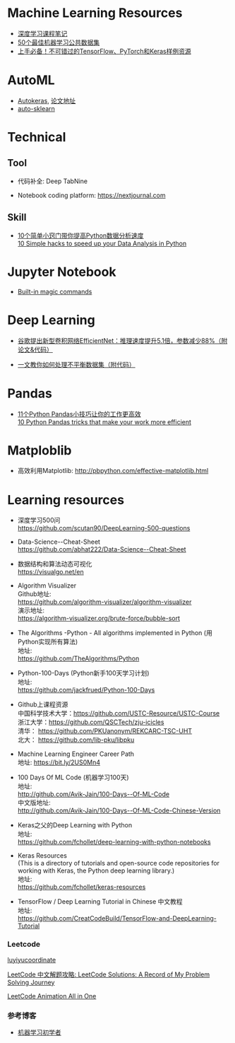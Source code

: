 # Machine Learning Resources

* [深度学习课程笔记](https://bit.ly/2Z8lJgJ)  
* [50个最佳机器学习公共数据集](https://bit.ly/2L36T1c)  
* [上手必备！不可错过的TensorFlow、PyTorch和Keras样例资源](https://bit.ly/2ZjI2v7)

# AutoML

* [Autokeras](https://autokeras.com/), [论文地址](https://arxiv.org/abs/1806.10282)
* [auto-sklearn](https://automl.github.io/auto-sklearn/master/)  

# Technical 

## Tool  
 
* 代码补全: Deep TabNine  
  
* Notebook coding platform: https://nextjournal.com  


## Skill  
* [10个简单小窍门带你提高Python数据分析速度](https://mp.weixin.qq.com/s?src=11&timestamp=1565390778&ver=1781&signature=VmsRscczXZdIKsAJ8rRoTFQOBLq7Kb9Vso*3qGYICTkw7o36yjbEL6vPVGynHBsfmS9Wg8ZkmWhJOfgqc*mLCmYzJd3s83NRef8nHoX7BR7Ewfj0MthHQv2GyA*9qRep&new=1)  
[10 Simple hacks to speed up your Data Analysis in Python](https://towardsdatascience.com/10-simple-hacks-to-speed-up-your-data-analysis-in-python-ec18c6396e6b)  


# Jupyter Notebook

* [Built-in magic commands](https://ipython.readthedocs.io/en/stable/interactive/magics.html)  


# Deep Learning  

* [谷歌提出新型卷积网络EfficientNet：推理速度提升5.1倍，参数减少88%（附论文&代码）](https://mp.weixin.qq.com/s?src=11&timestamp=1560412460&ver=1665&signature=*l1lF*ooRCbm3TcA3gVFOqW*deMk*LhoR1B9FU4UhU8x6FBh21vIYjgtXcIDP7ykJxRRI1HBvC0tMI4f1JeV7OEkGzahsghSXHK2XLVXJAWaByb28NhW1hWPFjniLq*m&new=1)  

* [一文教你如何处理不平衡数据集（附代码）](https://mp.weixin.qq.com/s?src=11&timestamp=1560412680&ver=1665&signature=*l1lF*ooRCbm3TcA3gVFOqW*deMk*LhoR1B9FU4UhU8L4SIeXMxCmQdqfeiyhsUNZtMlO1c-V**KKfsC8dRNM2eIZa8eZ7w4Ts8fLsmMsRh1-*3*fT89H8DSxA36mmJJ&new=1)  


# Pandas

* [11个Python Pandas小技巧让你的工作更高效](https://bit.ly/2I8mVX2)  
[10 Python Pandas tricks that make your work more efficient](https://towardsdatascience.com/10-python-pandas-tricks-that-make-your-work-more-efficient-2e8e483808ba)  


# Matploblib

* 高效利用Matplotlib: http://pbpython.com/effective-matplotlib.html  

# Learning resources

* 深度学习500问  
https://github.com/scutan90/DeepLearning-500-questions


* Data-Science--Cheat-Sheet  
https://github.com/abhat222/Data-Science--Cheat-Sheet  


* 数据结构和算法动态可视化  
https://visualgo.net/en  


* Algorithm Visualizer  
Github地址:  
https://github.com/algorithm-visualizer/algorithm-visualizer  
演示地址:  
https://algorithm-visualizer.org/brute-force/bubble-sort  


* The Algorithms -Python - All algorithms implemented in Python (用Python实现所有算法)  
地址:  
https://github.com/TheAlgorithms/Python  


* Python-100-Days (Python新手100天学习计划)  
地址:  
https://github.com/jackfrued/Python-100-Days  


* Github上课程资源   
中国科学技术大学：https://github.com/USTC-Resource/USTC-Course   
浙江大学：https://github.com/QSCTech/zju-icicles   
清华： https://github.com/PKUanonym/REKCARC-TSC-UHT     
北大： https://github.com/lib-pku/libpku   


* Machine Learning Engineer Career Path   
地址: https://bit.ly/2US0Mn4   


* 100 Days Of ML Code (机器学习100天)    
地址:    
http://github.com/Avik-Jain/100-Days--Of-ML-Code    
中文版地址:    
http://github.com/Avik-Jain/100-Days--Of-ML-Code-Chinese-Version    


* Keras之父的Deep Learning with Python   
地址:     
https://github.com/fchollet/deep-learning-with-python-notebooks       


* Keras Resources     
(This is a directory of tutorials and open-source code repositories for working with Keras, the Python deep learning library.)      
地址:     
https://github.com/fchollet/keras-resources     


* TensorFlow / Deep Learning Tutorial in Chinese 中文教程</br>
地址: </br>
https://github.com/CreatCodeBuild/TensorFlow-and-DeepLearning-Tutorial

### Leetcode
[luyiyucoordinate](https://github.com/luliyucoordinate/Leetcode)  

[LeetCode 中文解题攻略: LeetCode Solutions: A Record of My Problem Solving Journey](https://github.com/azl397985856/leetcode)  

[LeetCode Animation All in One](https://github.com/MisterBooo/LeetCodeAnimation)  

### 参考博客

* [机器学习初学者](https://github.com/fengdu78/machine_learning_beginner)



